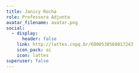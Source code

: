 ```yaml
---
title: Janicy Rocha
role: Professora Adjunta
avatar_filename: avatar.png
social:
  - display:
      header: false
    link: http://lattes.cnpq.br/6000538568017243
    icon_pack: ai
    icon: lattes
superuser: false
---
```

